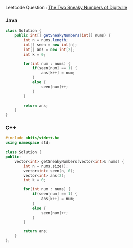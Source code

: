 Leetcode Question : [The Two Sneaky Numbers of Digitville](https://leetcode.com/problems/the-two-sneaky-numbers-of-digitville/)

### Java

```java
class Solution {
    public int[] getSneakyNumbers(int[] nums) {
        int n = nums.length;
        int[] seen = new int[n];
        int[] ans = new int[2];
        int k = 0;

        for(int num : nums) {
            if(seen[num] == 1) {
                ans[k++] = num;
            }
            else {
                seen[num]++;
            }
        }

        return ans;
    }
}
```

### C++

```cpp
#include <bits/stdc++.h>
using namespace std;

class Solution {
public:
    vector<int> getSneakyNumbers(vector<int>& nums) {
        int n = nums.size();
        vector<int> seen(n, 0);
        vector<int> ans(2);
        int k = 0;

        for(int num : nums) {
            if(seen[num] == 1) {
                ans[k++] = num;
            }
            else {
                seen[num]++;
            }
        }

        return ans;
    }
};
```
